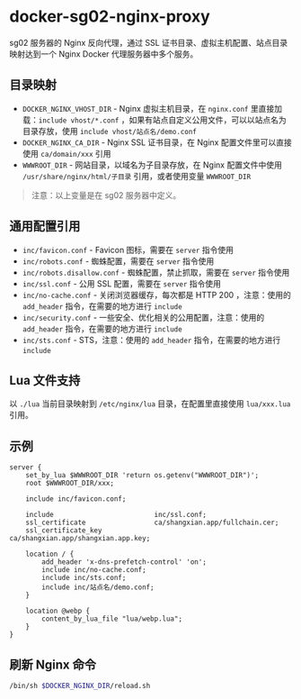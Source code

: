 # docker-sg02-nginx-proxy
sg02 服务器的 Nginx 反向代理，通过 SSL 证书目录、虚拟主机配置、站点目录映射达到一个 Nginx Docker 代理服务器中多个服务。

## 目录映射

- `DOCKER_NGINX_VHOST_DIR` - Nginx 虚拟主机目录，在 `nginx.conf` 里直接加载：`include vhost/*.conf` ，如果有站点自定义公用文件，可以以站点名为目录存放，使用 `include vhost/站点名/demo.conf`
- `DOCKER_NGINX_CA_DIR` - Nginx SSL 证书目录，在 Nginx 配置文件里可以直接使用 `ca/domain/xxx` 引用
- `WWWROOT_DIR` - 网站目录，以域名为子目录存放，在 Nginx 配置文件中使用 `/usr/share/nginx/html/子目录` 引用，或者使用变量 `WWWROOT_DIR`

> 注意：以上变量是在 sg02 服务器中定义。

## 通用配置引用

- `inc/favicon.conf` - Favicon 图标，需要在 `server` 指令使用
- `inc/robots.conf` - 蜘蛛配置，需要在 `server` 指令使用
- `inc/robots.disallow.conf` - 蜘蛛配置，禁止抓取，需要在 `server` 指令使用
- `inc/ssl.conf` - 公用 SSL 配置，需要在 `server` 指令使用
- `inc/no-cache.conf` - 关闭浏览器缓存，每次都是 HTTP 200 ，注意：使用的 `add_header` 指令，在需要的地方进行 `include`
- `inc/security.conf` - 一些安全、优化相关的公用配置，注意：使用的 `add_header` 指令，在需要的地方进行 `include`
- `inc/sts.conf` - STS，注意：使用的 `add_header` 指令，在需要的地方进行 `include`

## Lua 文件支持

以 `./lua` 当前目录映射到 `/etc/nginx/lua` 目录，在配置里直接使用 `lua/xxx.lua` 引用。

## 示例

```nginx
server {
    set_by_lua $WWWROOT_DIR 'return os.getenv("WWWROOT_DIR")';
    root $WWWROOT_DIR/xxx;

    include inc/favicon.conf;

    include                         inc/ssl.conf;
    ssl_certificate                 ca/shangxian.app/fullchain.cer;
    ssl_certificate_key             ca/shangxian.app/shangxian.app.key;

    location / {
        add_header 'x-dns-prefetch-control' 'on';
        include inc/no-cache.conf;
        include inc/sts.conf;
        include inc/站点名/demo.conf;
    }

    location @webp {
        content_by_lua_file "lua/webp.lua";
    }
}
```

## 刷新 Nginx 命令

```bash
/bin/sh $DOCKER_NGINX_DIR/reload.sh
```